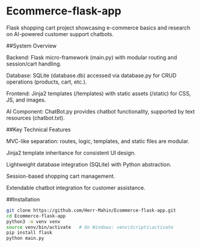 # Ecommerce-flask-app
Flask shopping cart project showcasing e-commerce basics and research on AI-powered customer support chatbots.

##System Overview

Backend: Flask micro-framework (main.py) with modular routing and session/cart handling.

Database: SQLite (database.db) accessed via database.py for CRUD operations (products, cart, etc.).

Frontend: Jinja2 templates (/templates) with static assets (/static) for CSS, JS, and images.

AI Component: ChatBot.py provides chatbot functionality, supported by text resources (chatbot.txt).

##Key Technical Features

MVC-like separation: routes, logic, templates, and static files are modular.

Jinja2 template inheritance for consistent UI design.

Lightweight database integration (SQLite) with Python abstraction.

Session-based shopping cart management.

Extendable chatbot integration for customer assistance.

##Installation
```bash
git clone https://github.com/Herr-Mahin/Ecommerce-flask-app.git
cd Ecommerce-flask-app
python3 -m venv venv
source venv/bin/activate   # On Windows: venv\Scripts\activate
pip install flask
python main.py
```
